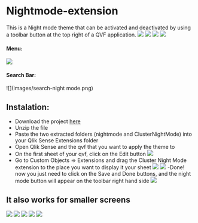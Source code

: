 # Nightmode-extension
This is a Night mode theme that can be activated and deactivated by using a toolbar button at the top right of a QVF application.
![](images/dark-1.png)
![](images/dark-2.png)
![](images/dark-button.png)
![](images/white-button.png)

#### Menu:
![](images/example-menu-night.png)

#### Search Bar:
![](images/search-night mode.png)

## Instalation:
* Download the project [here](https://github.com/clusterdesign/nightmode-extension)
* Unzip the file
* Paste the two extracted folders  (nightmode and ClusterNightMode) into your Qlik Sense Extensions folder
* Open Qlik Sense and the qvf that you want to apply the theme to
* On the first sheet of your qvf, click on the Edit button 
![](images/edit-button.png)
* Go to Custom Objects => Extensions and drag the Cluster Night Mode extension to the place you want to display it your sheet
![](images/123.png)
![](images/drag.png)
-Done! now you just need to click on the Save and Done buttons, and the night mode button will appear on the toolbar right hand side
![](images/button.png)

## It also works for smaller screens
![](images/small-screens-1.png)
![](images/small-screens-2.png)
![](images/small-screens-3.png)
![](images/small-screens-4.png)
![](images/small-screen-search.png)
